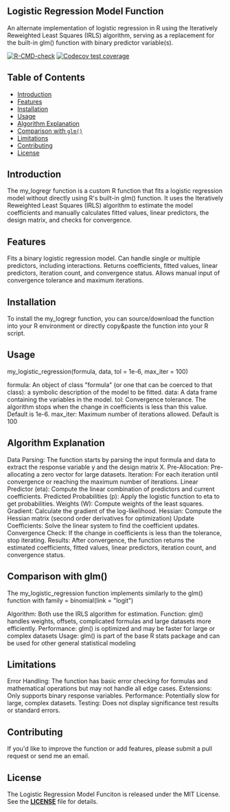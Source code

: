 ## **Logistic Regression Model Function**

An alternate implementation of logistic regression in R using the Iteratively Reweighted Least Squares (IRLS) algorithm, serving as a replacement for the built-in glm() function with binary predictor variable(s).

<!-- badges: start -->
[![R-CMD-check](https://github.com/kevinylu15/logistic.regression/actions/workflows/R-CMD-check.yaml/badge.svg)](https://github.com/kevinylu15/logistic.regression/actions/workflows/R-CMD-check.yaml)
[![Codecov test coverage](https://codecov.io/gh/kevinylu15/logistic.regression/graph/badge.svg)](https://app.codecov.io/gh/kevinylu15/logistic.regression)
<!-- badges: end -->

## Table of Contents

- [Introduction](#introduction)
- [Features](#features)
- [Installation](#installation)
- [Usage](#usage)
- [Algorithm Explanation](#algorithm-explanation)
- [Comparison with `glm()`](#comparison-with-glm)
- [Limitations](#limitations)
- [Contributing](#contributing)
- [License](#license)


## **Introduction**

The my_logregr function is a custom R function that fits a logistic regression model without directly using R's built-in glm() function. It uses the Iteratively Reweighted Least Squares (IRLS) algorithm to estimate the model coefficients and manually calculates fitted values, linear predictors, the design matrix, and checks for convergence.


## **Features**

Fits a binary logistic regression model.
Can handle single or multiple predictors, including interactions.
Returns coefficients, fitted values, linear predictors, iteration count, and convergence status.
Allows manual input of convergence tolerance and maximum iterations.

## **Installation**

To install the my_logregr function, you can source/download the function into your R environment or directly copy&paste the function into your R script.

## **Usage**

my_logistic_regression(formula, data, tol = 1e-6, max_iter = 100)

formula: An object of class "formula" (or one that can be coerced to that class): a symbolic description of the model to be fitted.
data: A data frame containing the variables in the model.
tol: Convergence tolerance. The algorithm stops when the change in coefficients is less than this value. Default is 1e-6.
max_iter: Maximum number of iterations allowed. Default is 100

## **Algorithm Explanation**

Data Parsing: The function starts by parsing the input formula and data to extract the response variable y and the design matrix X.
Pre-Allocation: Pre-allocating a zero vector for large datasets.
Iteration: For each iteration until convergence or reaching the maximum number of iterations.
Linear Predictor (eta): Compute the linear combination of predictors and current coefficients.
Predicted Probabilities (p): Apply the logistic function to eta to get probabilities.
Weights (W): Compute weights of the least squares.
Gradient: Calculate the gradient of the log-likelihood.
Hessian: Compute the Hessian matrix (second order derivatives for optimization)
Update Coefficients: Solve the linear system to find the coefficient updates.
Convergence Check: If the change in coefficients is less than the tolerance, stop iterating.
Results: After convergence, the function returns the estimated coefficients, fitted values, linear predictors, iteration count, and convergence status.

## **Comparison with glm()**

The my_logistic_regression function implements similarly to the glm() function with family = binomial(link = "logit")

Algorithm: Both use the IRLS algorithm for estimation.
Function: glm() handles weights, offsets, complicated formulas and large datasets more efficiently.
Performance: glm() is optimized and may be faster for large or complex datasets
Usage: glm() is part of the base R stats package and can be used for other general statistical modeling

## **Limitations**

Error Handling: The function has basic error checking for formulas and mathematical operations but may not handle all edge cases.
Extensions: Only supports binary response variables.
Performance: Potentially slow for large, complex datasets.
Testing: Does not display significance test results or standard errors.

## **Contributing**

If you'd like to improve the function or add features, please submit a pull request or send me an email.

## **License**

The Logistic Regression Model Funciton is released under the MIT License. See the **[LICENSE](https://www.blackbox.ai/share/LICENSE)** file for details.
